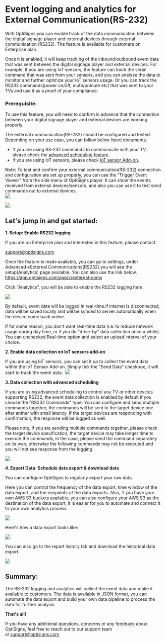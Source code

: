 # Event logging and analytics for External Communication(RS-232)

With OptiSigns you can enable track of the data communication between the digital signage player and external devices through external communication (RS232). The feature is available for customers on Enterprise plan.

Once it is enabled, it will keep tracking of the inbound/outbound event data that was sent between the digital signage player and external devices. For example, if you are using IoT sensors, the feature can track the serial command that was sent from your sensors, and you can analyze the data to monitor and further optimize your IoT sensors usage. Or you can track the RS232 commands(power on/off, mute/unmute etc) that was sent to your TVs and use it as a proof of your compliance.

### **Prerequisite:**

To use this feature, you will need to confirm in advance that the connection between your digital signage player and external devices are working properly.

The external communication(RS-232) should be configured and tested. Depending on your use case, you can follow below listed documents.

* If you are using RS-232 commands to communicate with your TV, please check the [advanced scheduling feature](https://support.optisigns.com/hc/en-us/articles/9061950942995-Using-RS-232-to-Schedule-TV-Power-On-Off-or-other-commands).
* If you are using IoT sensors, please check [IoT sensor Add-on](https://support.optisigns.com/hc/en-us/articles/13097501958291-OptiSigns-IoT-Sensor-Add-on-Quick-Start).

Note: To test and confirm your external communication(RS-232) connection and configuraiton are set up properly, you can use the "Trigger Event Viewer" from the side menu of OptiSigns player. It can show the events received from external devices/sensors, and also you can use it to test send commands out to external devices.  
![](https://support.optisigns.com/hc/article_attachments/17344618238099)

![](https://support.optisigns.com/hc/article_attachments/17344754633875)

## 

## **Let's jump in and get started:**

**1. Setup: Enable RS232 logging**

If you are on Enterprise plan and interested in this feature, please contact

[support@optisigns.com](mailto:support@optisigns.com)

Once the feature is made available, you can go to settings, under Advanced->External Communications(RS232) you will see the setup(Analytics) page available. You can also use the link below.  
<https://app.optisigns.com/app/s/external-coms>

Click "Analytics", you will be able to enable the RS232 logging here.

![](https://support.optisigns.com/hc/article_attachments/17345659223187)

By default, event data will be logged in real-time.If internet is disconnected, data will be saved locally and will be synced to server automatically when the device come back online.

If for some reason, you don't want real-time data (i.e. to reduce network usage during day time, or if you do "drive-by" data collection once a while). You can unchecked Real-time option and select an upload interval of your choice.

**2. Enable data collection on IoT sensors add-on**

If you are using IoT sensors, you can set it up to collect the event data within the IoT Sensor Add-on. Simply tick the "Send Data" checkbox, it will start to track the event data.  **![](https://support.optisigns.com/hc/article_attachments/17351908243987)**

**3. Data collection with advanced scheduling**

If you are using advanced scheduling to control you TV or other devices supporting RS232, the event data collection is enabled by default if you choose the "RS232 Commands" type. You can configure and send multiple commands together, the commands will be sent to the target device one after anther with small latency. If the target devices are responding with confirmation, the response will be logged as well.

Please note, if you are sending multiple commands together, please check the target device specification, the target device may take longer time to execute the commands, in the case, please send the command separately on its own, otherwise the following commands may not be executed and you will not see response from the logging.

![](https://support.optisigns.com/hc/article_attachments/17352284082323)

**4. Export Data: Schedule data export & download data**

You can configure OptiSigns to regularly export your raw data.

Here you can control the frequency of the data export, time window of the data export, and the recipients of the data exports. Also, if you have your own AWS S3 buckets available, you can also configure your AWS S3 as the destination of the data export, it is easier for you to automate and connect it to your own analytics process.

![](https://support.optisigns.com/hc/article_attachments/17345743164307)

Here's how a data export looks like:

![](https://support.optisigns.com/hc/article_attachments/17343162545043)

You can also go to the report history tab and download the historical data export.

![](https://support.optisigns.com/hc/article_attachments/17345817445779)

## **Summary:**

The RS-232 logging and analytics will collect the event data and make it available to customers. The data is available in JSON format, you can automate the data export and build your own data pipeline to process the data for further analysis.

**That's all!**

If you have any additional questions, concerns or any feedback about OptiSigns, feel free to reach out to our support team at [support@optisigns.com](mailto:support@optisigns.com)